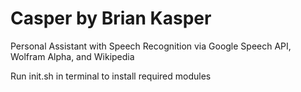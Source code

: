 # Casper by Brian Kasper
Personal Assistant with Speech Recognition via Google Speech API, Wolfram Alpha, and Wikipedia

Run init.sh in terminal to install required modules
